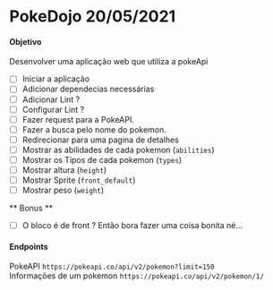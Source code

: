 # PokeDojo 20/05/2021

#### Objetivo 
Desenvolver uma aplicação web que utiliza a pokeApi

- [ ] Iniciar a aplicação
- [ ] Adicionar dependecias necessárias
- [ ] Adicionar Lint ? 
- [ ] Configurar Lint ? 
- [ ] Fazer request para a PokeAPI.
- [ ] Fazer a busca pelo nome do pokemon.  
- [ ] Redirecionar para uma pagina de detalhes
- [ ] Mostrar as abilidades de cada pokemon (```abilities```) 
- [ ] Mostrar os Tipos de cada pokemon (```types```)
- [ ] Mostrar altura (```height```)
- [ ] Mostrar Sprite (```front_default```)
- [ ] Mostrar peso (```weight```)

** Bonus **  

- [ ] O bloco é de front ? Então bora fazer uma coisa bonita né...


#### Endpoints
PokeAPI ``` https://pokeapi.co/api/v2/pokemon?limit=150 ```   
Informações de um pokemon ``` https://pokeapi.co/api/v2/pokemon/1/ ```